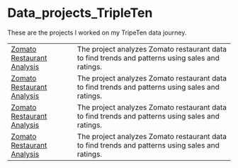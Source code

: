 # Data_projects_TripleTen

These are the projects I worked on my TripeTen data journey.

<table>
  <tr>
    <td><a href="https://github.com/nashae22/Data_projects_TripleTen/tree/main/Zomato%20Restaurant%20Analysis">Zomato Restaurant Analysis</a></td>
    <td>The project analyzes Zomato restaurant data to find trends and patterns using sales and ratings.</td>
  </tr>

  <tr>
    <td><a href="https://github.com/nashae22/Data_projects_TripleTen/tree/main/Zomato%20Restaurant%20Analysis">Zomato Restaurant Analysis</a></td>
    <td>The project analyzes Zomato restaurant data to find trends and patterns using sales and ratings.</td>
  </tr>

  <tr>
    <td><a href="https://github.com/nashae22/Data_projects_TripleTen/tree/main/Zomato%20Restaurant%20Analysis">Zomato Restaurant Analysis</a></td>
    <td>The project analyzes Zomato restaurant data to find trends and patterns using sales and ratings.</td>
  </tr>

  <tr>
    <td><a href="https://github.com/nashae22/Data_projects_TripleTen/tree/main/Zomato%20Restaurant%20Analysis">Zomato Restaurant Analysis</a></td>
    <td>The project analyzes Zomato restaurant data to find trends and patterns using sales and ratings.</td>
  </tr>
</table>
